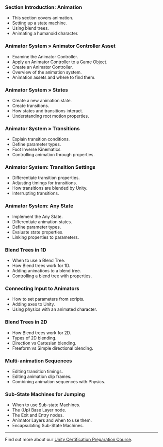 ### Section Introduction: Animation ###

+ This section covers animation.
+ Setting up a state machine.
+ Using blend trees.
+ Animating a humanoid character.

### Animator System »  Animator Controller Asset ###

+ Examine the Animator Controller.
+ Apply an Animator Controller to a Game Object.
+ Create an Animator Controller.
+ Overview of the animation system.
+ Animation assets and where to find them.

### Animator System » States ###

+ Create a new animation state.
+ Create transitions.
+ How states and transitions interact.
+ Understanding root motion properties.

### Animator System » Transitions ###

+ Explain transition conditions.
+ Define parameter types.
+ Foot Inverse Kinematics.
+ Controlling animation through properties.

### Animator System: Transition Settings ###

+ Differentiate transition properties.
+ Adjusting timings for transitions.
+ How transitions are blended by Unity.
+ Interrupting transitions.

### Animator System: Any State ###

+ Implement the Any State.
+ Differentiate animation states.
+ Define parameter types.
+ Evaluate state properties.
+ Linking properties to parameters.

### Blend Trees in 1D ###

+ When to use a Blend Tree.
+ How Blend trees work for 1D.
+ Adding animations to a blend tree.
+ Controlling a blend tree with properties.

### Connecting Input to Animators ###

+ How to set parameters from scripts.
+ Adding axes to Unity.
+ Using physics with an animated character.

### Blend Trees in 2D ###

+ How Blend trees work for 2D.
+ Types of 2D blending.
+ Direction vs Cartesian blending.
+ Freeform vs Simple directional blending.

### Multi-animation Sequences ###

+ Editing transition timings.
+ Editing animation clip frames.
+ Combining animation sequences with Physics.

### Sub-State Machines for Jumping ###

+ When to use Sub-state Machines.
+ The (Up) Base Layer node.
+ The Exit and Entry nodes.
+ Animator Layers and when to use them.
+ Encapsulating Sub-State Machines.

---
Find out more about our [Unity Certification Preparation Course](https://www.udemy.com/unitycert?couponCode=GitHubDiscount).
